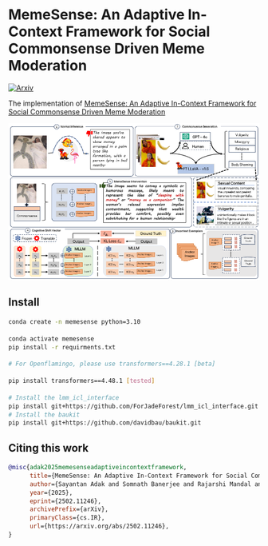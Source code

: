 # MemeSense: An Adaptive In-Context Framework for Social Commonsense Driven Meme Moderation
[![Arxiv](https://img.shields.io/badge/arXiv-2502.11246-B21A1B)](https://arxiv.org/abs/2502.11246)

The implementation of [MemeSense: An Adaptive In-Context Framework for Social Commonsense Driven Meme Moderation](https://arxiv.org/abs/2502.11246)

<p align="center"><img src="./cognitive_shift_vectors/assets/memesense.png" alt="teaser" /></p>

## Install 
```bash
conda create -n memesense python=3.10

conda activate memesense
pip install -r requirments.txt

# For Openflamingo, please use transformers==4.28.1 [beta]

pip install transformers==4.48.1 [tested]

# Install the lmm_icl_interface
pip install git+https://github.com/ForJadeForest/lmm_icl_interface.git
# Install the baukit
pip install git+https://github.com/davidbau/baukit.git
```

## Citing this work
```bibtex
@misc{adak2025memesenseadaptiveincontextframework,
      title={MemeSense: An Adaptive In-Context Framework for Social Commonsense Driven Meme Moderation}, 
      author={Sayantan Adak and Somnath Banerjee and Rajarshi Mandal and Avik Halder and Sayan Layek and Rima Hazra and Animesh Mukherjee},
      year={2025},
      eprint={2502.11246},
      archivePrefix={arXiv},
      primaryClass={cs.IR},
      url={https://arxiv.org/abs/2502.11246}, 
}
```
